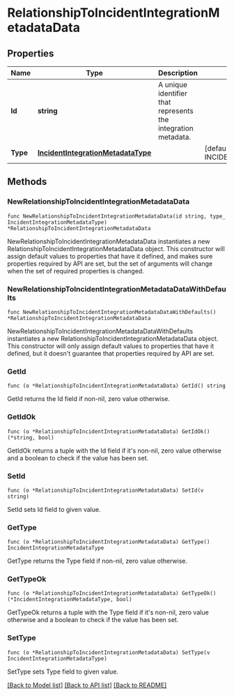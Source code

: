 # RelationshipToIncidentIntegrationMetadataData

## Properties

Name | Type | Description | Notes
---- | ---- | ----------- | ------
**Id** | **string** | A unique identifier that represents the integration metadata. | 
**Type** | [**IncidentIntegrationMetadataType**](IncidentIntegrationMetadataType.md) |  | [default to INCIDENTINTEGRATIONMETADATATYPE_INCIDENT_INTEGRATIONS]

## Methods

### NewRelationshipToIncidentIntegrationMetadataData

`func NewRelationshipToIncidentIntegrationMetadataData(id string, type_ IncidentIntegrationMetadataType) *RelationshipToIncidentIntegrationMetadataData`

NewRelationshipToIncidentIntegrationMetadataData instantiates a new RelationshipToIncidentIntegrationMetadataData object.
This constructor will assign default values to properties that have it defined,
and makes sure properties required by API are set, but the set of arguments
will change when the set of required properties is changed.

### NewRelationshipToIncidentIntegrationMetadataDataWithDefaults

`func NewRelationshipToIncidentIntegrationMetadataDataWithDefaults() *RelationshipToIncidentIntegrationMetadataData`

NewRelationshipToIncidentIntegrationMetadataDataWithDefaults instantiates a new RelationshipToIncidentIntegrationMetadataData object.
This constructor will only assign default values to properties that have it defined,
but it doesn't guarantee that properties required by API are set.

### GetId

`func (o *RelationshipToIncidentIntegrationMetadataData) GetId() string`

GetId returns the Id field if non-nil, zero value otherwise.

### GetIdOk

`func (o *RelationshipToIncidentIntegrationMetadataData) GetIdOk() (*string, bool)`

GetIdOk returns a tuple with the Id field if it's non-nil, zero value otherwise
and a boolean to check if the value has been set.

### SetId

`func (o *RelationshipToIncidentIntegrationMetadataData) SetId(v string)`

SetId sets Id field to given value.


### GetType

`func (o *RelationshipToIncidentIntegrationMetadataData) GetType() IncidentIntegrationMetadataType`

GetType returns the Type field if non-nil, zero value otherwise.

### GetTypeOk

`func (o *RelationshipToIncidentIntegrationMetadataData) GetTypeOk() (*IncidentIntegrationMetadataType, bool)`

GetTypeOk returns a tuple with the Type field if it's non-nil, zero value otherwise
and a boolean to check if the value has been set.

### SetType

`func (o *RelationshipToIncidentIntegrationMetadataData) SetType(v IncidentIntegrationMetadataType)`

SetType sets Type field to given value.



[[Back to Model list]](../README.md#documentation-for-models) [[Back to API list]](../README.md#documentation-for-api-endpoints) [[Back to README]](../README.md)


